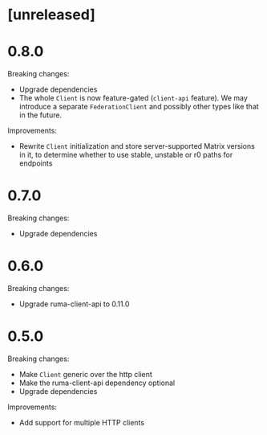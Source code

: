 # [unreleased]

# 0.8.0

Breaking changes:

* Upgrade dependencies
* The whole `Client` is now feature-gated (`client-api` feature).
  We may introduce a separate `FederationClient` and possibly other types like
  that in the future.

Improvements:

* Rewrite `Client` initialization and store server-supported Matrix versions in
  it, to determine whether to use stable, unstable or r0 paths for endpoints

# 0.7.0

Breaking changes:

* Upgrade dependencies

# 0.6.0

Breaking changes:

* Upgrade ruma-client-api to 0.11.0

# 0.5.0

Breaking changes:

* Make `Client` generic over the http client
* Make the ruma-client-api dependency optional
* Upgrade dependencies

Improvements:

* Add support for multiple HTTP clients

